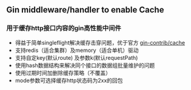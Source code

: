 ## Gin middleware/handler to enable Cache

### 用于缓存http接口内容的gin高性能中间件

- 得益于简单singleflight解决缓存击穿问题，优于官方 [gin-contrib/cache](https://github.com/gin-contrib/cache)
- 支持redis（适合集群）及memory（适合单机）驱动
- 支持自定key(默认route) 及参数k(默认requestPath)
- 使用hash数据结构来解决同个接口的数据组批量维护的问题
- 使用过期时间加删除缓存策略（不覆盖）
- mode参数可选择缓存http状态码为2xx的回包